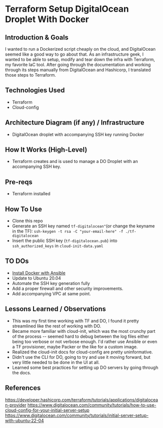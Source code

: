 # Terraform Setup DigitalOcean Droplet With Docker

## Introduction & Goals

I wanted to run a Dockerized script cheaply on the cloud, and DigitalOcean seemed like a good way to go about that.
As an infrastructure geek, I wanted to be able to setup, modify and tear down the infra with Terraform, my favorite
IaC tool. After going through the documentation and working through its steps manually from DigitalOcean and Hashicorp, I translated those steps to Terraform.

## Technologies Used

- Terraform
- Cloud-config

## Architecture Diagram (if any) / Infrastructure

- DigitalOcean droplet with accompanying SSH key running Docker

## How It Works (High-Level)

- Terraform creates and is used to manage a DO Droplet with an accompanying SSH key.

## Pre-reqs

- Terraform installed

## How To Use

- Clone this repo
- Generate an SSH key named `tf-digitalocean"`(or change the keyname in the TF):
  `ssh-keygen -t rsa -C "your-email-here" -f ./tf-digitalocean`
- Insert the public SSH key (`tf-digitalocean.pub`) into `ssh_authorized_keys` in `cloud-init-data.yaml`

## TO DOs

- [Install Docker with Ansible](https://www.digitalocean.com/community/tutorials/how-to-use-ansible-to-install-and-set-up-docker-on-ubuntu-18-04)
- Update to Ubuntu 20.04
- Automate the SSH key generation fully
- Add a proper firewall and other security improvements.
- Add accompanying VPC at same point.

## Lessons Learned / Observations

- This was my first time working with TF and DO, I found it pretty streamlined like the rest of working with DO.
- Became more familiar with cloud-init, which was the most crunchy part of the process -- seemed hard to debug
  between the log files either being too verbose or not verbose enough. I'd rather use Ansible or even a TF provisioner, maybe Packer or the like for a custom image.
- Realized the cloud-init docs for cloud-config are pretty uninformative.
- Didn't use the CLI for DO, going to try and use it moving forward, but very little needed to be done in the UI at all.
- Learned some best practices for setting up DO servers by going through the docs.

## References

https://developer.hashicorp.com/terraform/tutorials/applications/digitalocean-provider
https://www.digitalocean.com/community/tutorials/how-to-use-cloud-config-for-your-initial-server-setup
https://www.digitalocean.com/community/tutorials/initial-server-setup-with-ubuntu-22-04

